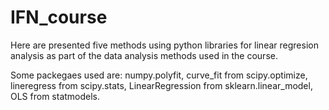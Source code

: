 # IFN_course
Here are presented five methods using python libraries for linear regresion analysis as part of the data analysis methods used in the course.

Some packegaes used are: numpy.polyfit, curve_fit from scipy.optimize, lineregress from scipy.stats, LinearRegression from sklearn.linear_model, OLS from statmodels.

